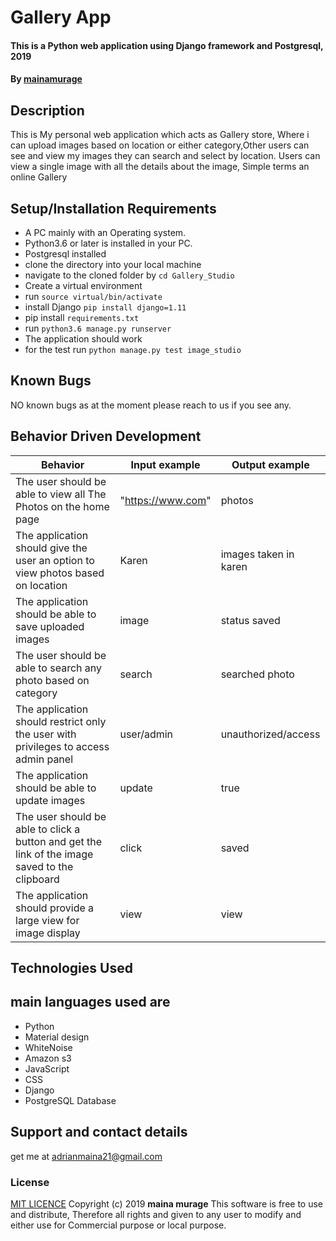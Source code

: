 # Gallery App
#### This is a Python web application using Django  framework and Postgresql, 2019
#### By **[mainamurage](https://github.com/mainamurage)**
## Description
This is My personal web application which acts as Gallery store, Where i can upload images based on location or either category,Other users can see and view my images they can search and select by location. Users can view a single image with all the details about the image, Simple terms an online Gallery
## Setup/Installation Requirements
* A PC mainly with an Operating system.
* Python3.6 or later is installed in your PC.
* Postgresql installed
* clone the directory into your local machine
* navigate to the cloned folder by `cd Gallery_Studio`
* Create a virtual environment
* run `source virtual/bin/activate`
* install Django `pip install django=1.11`
* pip install `requirements.txt`
* run `python3.6 manage.py runserver `
* The application should work
* for the test run `python manage.py test image_studio`
## Known Bugs
NO known bugs as at the moment please reach to us if you see any.
## Behavior Driven Development

| __Behavior__  | __Input example__ | __Output example__ |
| ------------- | ----------------- | ------------------ |
| The user should be able to view all The Photos on the home page  | "https://www.com"   | photos  |
| The application should give the user an option to view photos based on location| Karen | images taken in karen |
| The application should be able to save uploaded images | image | status saved|ok |
| The user should be able to search any photo based on category | search | searched photo |
| The application should restrict only the user with privileges to access admin panel | user/admin | unauthorized/access |
| The application should be able to update images | update | true |
| The user should be able to click a button and get the link of the image saved to the clipboard | click | saved |
| The application should provide a large view for image display | view | view |


## Technologies Used
## main languages used are
* Python
* Material design
* WhiteNoise
* Amazon s3
* JavaScript
* CSS
* Django
* PostgreSQL Database

## Support and contact details
get me at adrianmaina21@gmail.com
### License
[MIT LICENCE](LICENSE)
Copyright (c) 2019 **maina murage**
This software is free to use and distribute, Therefore all rights and given to any user to modify and either use for Commercial purpose or local purpose.